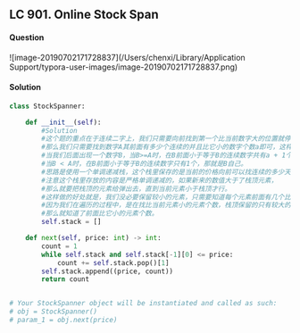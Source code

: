 ## LC 901. Online Stock Span

#### Question

![image-20190702171728837](/Users/chenxi/Library/Application Support/typora-user-images/image-20190702171728837.png)



#### Solution

```python
class StockSpanner:

    def __init__(self):
        #Solution
        #这个题的重点在于连续二字上，我们只需要向前找到第一个比当前数字大的位置就停止。
        #那么我们只需要找到数字A其前面有多少个连续的并且比它小的数字个数a即可，这样，
        #当我们后面出现一个数字B，当B>=A时，在B前面小于等于B的连续数字共有a + 1个；
        #当B < A时，在B前面小于等于B的连续数字只有1个，那就是B自己。
        #思路是使用一个单调递减栈，这个栈里保存的是当前的价格向前可以找连续的多少天。
        #注意这个栈里存放的内容是严格单调递减的，如果新来的数值大于了栈顶元素，
        #那么就要把栈顶的元素给弹出去，直到当前元素小于栈顶才行。
        #这样做的好处就是，我们没必要保留较小的元素，只需要知道每个元素前面有几个比它小的数字就行了。
        #因为我们在遍历的过程中，是在找比当前元素小的元素个数，栈顶保留的只有较大的元素和它前面出现的次数，
        #那么就知道了前面比它小的元素个数。
        self.stack = []

    def next(self, price: int) -> int:
        count = 1
        while self.stack and self.stack[-1][0] <= price:
            count += self.stack.pop()[1]
        self.stack.append((price, count))
        return count


# Your StockSpanner object will be instantiated and called as such:
# obj = StockSpanner()
# param_1 = obj.next(price)
```

